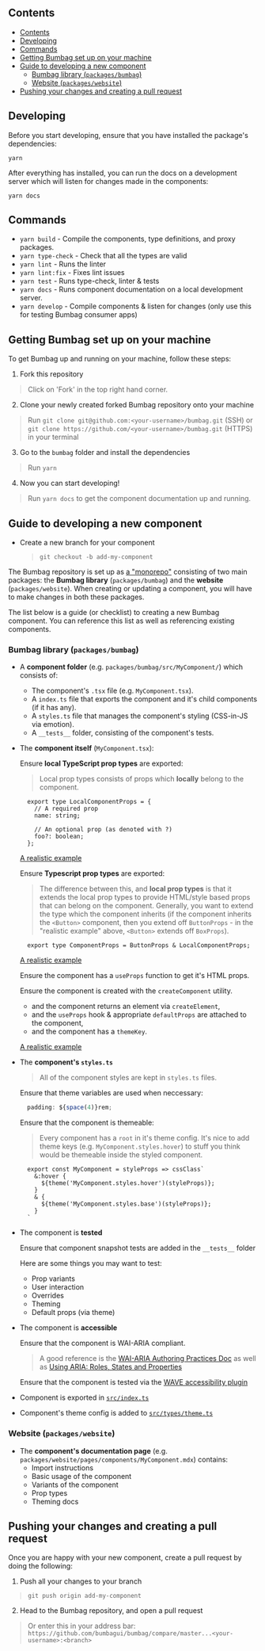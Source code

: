 ## Contents

- [Contents](#contents)
- [Developing](#developing)
- [Commands](#commands)
- [Getting Bumbag set up on your machine](#getting-bumbag-set-up-on-your-machine)
- [Guide to developing a new component](#guide-to-developing-a-new-component)
  - [Bumbag library (`packages/bumbag`)](#bumbag-library-packagesbumbag)
  - [Website (`packages/website`)](#website-packageswebsite)
- [Pushing your changes and creating a pull request](#pushing-your-changes-and-creating-a-pull-request)

## Developing

Before you start developing, ensure that you have installed the package's dependencies:

```
yarn
```

After everything has installed, you can run the docs on a development server which will listen for changes made in the components:

```
yarn docs
```

## Commands

- `yarn build` - Compile the components, type definitions, and proxy packages.
- `yarn type-check` - Check that all the types are valid
- `yarn lint` - Runs the linter
- `yarn lint:fix` - Fixes lint issues
- `yarn test` - Runs type-check, linter & tests
- `yarn docs` - Runs component documentation on a local development server.
- `yarn develop` - Compile components & listen for changes (only use this for testing Bumbag consumer apps)

## Getting Bumbag set up on your machine

To get Bumbag up and running on your machine, follow these steps:

1. Fork this repository

> Click on 'Fork' in the top right hand corner.

2. Clone your newly created forked Bumbag repository onto your machine

> Run `git clone git@github.com:<your-username>/bumbag.git` (SSH) or `git clone https://github.com/<your-username>/bumbag.git` (HTTPS) in your terminal

3. Go to the `bumbag` folder and install the dependencies

> Run `yarn`

4. Now you can start developing!

> Run `yarn docs` to get the component documentation up and running.

## Guide to developing a new component

- Create a new branch for your component

  > `git checkout -b add-my-component`

The Bumbag repository is set up as [a "monorepo"]() consisting of two main packages: the **Bumbag library** (`packages/bumbag`) and the **website** (`packages/website`). When creating or updating a component, you will have to make changes in both these packages.

The list below is a guide (or checklist) to creating a new Bumbag component. You can reference this list as well as referencing existing components.

### Bumbag library (`packages/bumbag`)

- A **component folder** (e.g. `packages/bumbag/src/MyComponent/`) which consists of:
  - The component's `.tsx` file (e.g. `MyComponent.tsx`).
  - A `index.ts` file that exports the component and it's child components (if it has any).
  - A `styles.ts` file that manages the component's styling (CSS-in-JS via emotion).
  - A `__tests__` folder, consisting of the component's tests.

- The **component itself** (`MyComponent.tsx`):

  Ensure **local TypeScript prop types** are exported:

  > Local prop types consists of props which **locally** belong to the component.

  ```tsx
    export type LocalComponentProps = {
      // A required prop
      name: string;

      // An optional prop (as denoted with ?)
      foo?: boolean;
    };
    ```

  [A realistic example](https://github.com/bumbagui/bumbag/blob/v5/packages/bumbag/src/Button/Button.tsx#L9)

  Ensure **Typescript prop types** are exported:

  > The difference between this, and **local prop types** is that it extends the local prop types to provide HTML/style based props that can belong on the component. Generally, you want to extend the type which the component inherits (if the component inherits the `<Button>` component, then you extend off `ButtonProps` - in the "realistic example" above, `<Button>` extends off `BoxProps`).

  ```tsx
    export type ComponentProps = ButtonProps & LocalComponentProps;
  ```

  [A realistic example](https://github.com/bumbagui/bumbag/blob/v5/packages/bumbag/src/Button/Button.tsx#L25)

  Ensure the component has a `useProps` function to get it's HTML props.

  Ensure the component is created with the `createComponent` utility.
  - and the component returns an element via `createElement`,
  - and the `useProps` hook & appropriate `defaultProps` are attached to the component,
  - and the component has a `themeKey`.

  [A realistic example](https://github.com/bumbagui/bumbag/blob/v5/packages/bumbag/src/Button/Button.tsx#L40)


- The **component's `styles.ts`**

  > All of the component styles are kept in `styles.ts` files.

  Ensure that theme variables are used when neccessary:

  ```jsx
    padding: ${space(4)}rem;
  ```

  Ensure that the component is themeable:

  > Every component has a `root` in it's theme config. It's nice to add theme keys (e.g. `MyComponent.styles.hover`) to stuff you think would be themeable inside the styled component.

  ```tsx
    export const MyComponent = styleProps => cssClass`
      &:hover {
        ${theme('MyComponent.styles.hover')(styleProps)};
      }
      & {
        ${theme('MyComponent.styles.base')(styleProps)};
      }
    `
  ```

- The component is **tested**

  Ensure that component snapshot tests are added in the `__tests__` folder

  Here are some things you may want to test:

  - Prop variants
  - User interaction
  - Overrides
  - Theming
  - Default props (via theme)

- The component is **accessible**

  Ensure that the component is WAI-ARIA compliant.

  > A good reference is the [WAI-ARIA Authoring Practices Doc](https://www.w3.org/TR/wai-aria-practices-1.1) as well as [Using ARIA: Roles, States and Properties](https://developer.mozilla.org/en-US/docs/Web/Accessibility/ARIA/ARIA_Techniques)

  Ensure that the component is tested via the [WAVE accessibility plugin](https://wave.webaim.org/extension/)

- Component is exported in [`src/index.ts`](https://github.com/bumbagui/bumbag/blob/master/packages/bumbag/src/index.ts)

- Component's theme config is added to [`src/types/theme.ts`](https://github.com/bumbagui/bumbag/blob/master/packages/bumbag/src/types/theme.ts)

### Website (`packages/website`)

- The **component's documentation page** (e.g. `packages/website/pages/components/MyComponent.mdx`) contains:
  - Import instructions
  - Basic usage of the component
  - Variants of the component
  - Prop types
  - Theming docs

## Pushing your changes and creating a pull request

Once you are happy with your new component, create a pull request by doing the following:

1. Push all your changes to your branch

  > `git push origin add-my-component`

2. Head to the Bumbag repository, and open a pull request

  > Or enter this in your address bar: `https://github.com/bumbagui/bumbag/compare/master...<your-username>:<branch>`


